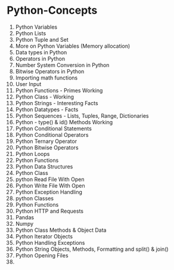 # Python-Concepts

1. Python Variables
2. Python Lists
3. Python Tuple and Set 
4. More on Python Variables (Memory allocation)
5. Data types in Python
6. Operators in Python
7. Number System Conversion in Python
8. Bitwise Operators in Python
9. Importing math functions
10. User Input
11. Python Functions - Primes Working
12. Python Class - Working
13. Python Strings - Interesting Facts
14. Python Datatypes - Facts
15. Python Sequences - Lists, Tuples, Range, Dictionaries
16. Python - type() & id() Methods Working
17. Python Conditional Statements
18. Python Conditional Operators
19. Python Ternary Operator
20. Python Bitwise Operators
21. Python Loops
22. Python Functions
23. Python Data Structures
24. Python Class
25. python Read File With Open
26. Python Write File With Open
27. Python Exception Handling
28. python Classes
29. Python Functions
30. Python HTTP and Requests
31. Pandas
32. Numpy
33. Python Class Methods & Object Data
34. Python Iterator Objects
35. Python Handling Exceptions
36. Python String Objects, Methods, Formatting and split() & join()
37. Python Opening Files
38. 
